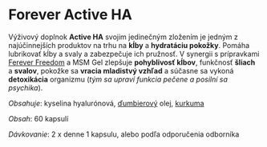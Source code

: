 Forever Active HA
=================

Výživový doplnok **Active HA** svojim jedinečným zložením je jedným z
najúčinnejších produktov na trhu na **kĺby** a **hydratáciu pokožky**. Pomáha
lubrikovať kĺby a svaly a zabezpečuje ich pružnosť. V synergii s prípravkami
[Ferever Freedom](/produkty-FLP/forever-freedom) a MSM Gel
zlepšuje **pohyblivosť kĺbov**, funkčnosť **šliach** a **svalov**, pokožke sa
**vracia mladistvý vzhľad** a súčasne sa vykoná **detoxikácia** organizmu (*tým
sa upraví funkcia pečene a posilní sa psychika*).

*Obsahuje*: kyselina hyalurónová,
[ďumbierový](/sip/#p/dumbier-lekarsky) olej,
[kurkuma](/sip/#p/kurkumovnik-dlhy)

*Obsah*: 60 kapsulí

*Dávkovanie*: 2 x denne 1 kapsulu, alebo podľa odporučenia odborníka

